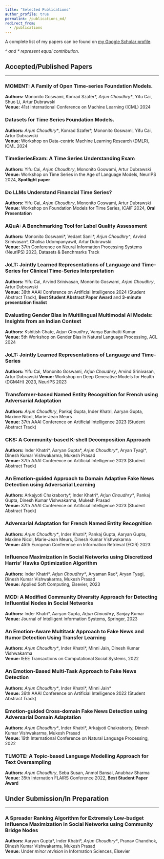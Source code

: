 ```yaml
---
title: "Selected Publications"
author_profile: true
permalink: /publications_md/
redirect_from:
  - /publications
---
```


A complete list of my papers can be found on [my Google Scholar profile](https://scholar.google.com/citations?user=raSUiKUAAAAJ&hl=en).

_^ and * represent equal contribution._

## Accepted/Published Papers
---

### MOMENT: A Family of Open Time-series Foundation Models.
**Authors:** Mononito Goswami, Konrad Szafer\*, _Arjun Choudhry\*_, Yifu Cai, Shuo Li, Artur Dubrawski  
**Venue:** 41st International Conference on Machine Learning (ICML) 2024

### Datasets for Time Series Foundation Models.
**Authors:** _Arjun Choudhry\*_, Konrad Szafer\*, Mononito Goswami, Yifu Cai, Artur Dubrawski   
**Venue:** Workshop on Data-centric Machine Learning Research (DMLR), ICML 2024

### TimeSeriesExam: A Time Series Understanding Exam
**Authors:** Yifu Cai, _Arjun Choudhry_, Mononito Goswami, Artur Dubrawski  
**Venue:** Workshop on Time Series in the Age of Language Models, NeurIPS 2024, **Spotlight paper**

### Do LLMs Understand Financial Time Series?
**Authors:** Yifu Cai, _Arjun Choudhry_, Mononito Goswami, Artur Dubrawski   
**Venue:** Workshop on Foundation Models for Time Series, ICAIF 2024, **Oral Presentation**

### AQuA: A Benchmarking Tool for Label Quality Assessment
**Authors:** Mononito Goswami\*, Vedant Sanil\*, _Arjun Choudhry^_, Arvind Srinivasan^, Chalisa Udompanyawit, Artur Dubrawski  
**Venue:** 37th Conference on Neural Information Processing Systems (NeurIPS) 2023, Datasets & Benchmarks Track

### JoLT: Jointly Learned Representations of Language and Time-Series for Clinical Time-Series Interpretation
**Authors:** Yifu Cai, Arvind Srinivasan, Mononito Goswami, _Arjun Choudhry_, Artur Dubrawski  
**Venue:** 38th AAAI Conference on Artificial Intelligence 2024 (Student Abstract Track), **Best Student Abstract Paper Award** and **3-minute presentation finalist**

### Evaluating Gender Bias in Multilingual Multimodal AI Models: Insights from an Indian Context
**Authors:** Kshitish Ghate, _Arjun Choudhry_, Vanya Banihatti Kumar  
**Venue:** 5th Workshop on Gender Bias in Natural Language Processing, ACL 2024

### JoLT: Jointly Learned Representations of Language and Time-Series
**Authors:** Yifu Cai, Mononito Goswami, _Arjun Choudhry_, Arvind Srinivasan, Artur Dubrawski
**Venue:** Workshop on Deep Generative Models for Health (DGM4H) 2023, NeurIPS 2023

### Transformer-based Named Entity Recognition for French using Adversarial Adaptation
**Authors:** _Arjun Choudhry_, Pankaj Gupta, Inder Khatri, Aaryan Gupta, Maxime Nicol, Marie-Jean Meurs  
**Venue:** 37th AAAI Conference on Artificial Intelligence 2023 (Student Abstract Track)

### CKS: A Community-based K-shell Decomposition Approach
**Authors:** Inder Khatri\*, Aaryan Gupta\*, _Arjun Choudhry\*_, Aryan Tyagi\*, Dinesh Kumar Vishwakarma, Mukesh Prasad  
**Venue:** 37th AAAI Conference on Artificial Intelligence 2023 (Student Abstract Track)

### An Emotion-guided Approach to Domain Adaptive Fake News Detection using Adversarial Learning
**Authors:** Arkajyoti Chakraborty\*, Inder Khatri\*, _Arjun Choudhry\*_, Pankaj Gupta, Dinesh Kumar Vishwakarma, Mukesh Prasad  
**Venue:** 37th AAAI Conference on Artificial Intelligence 2023 (Student Abstract Track)

### Adversarial Adaptation for French Named Entity Recognition
**Authors:** _Arjun Choudhry\*_, Inder Khatri\*, Pankaj Gupta, Aaryan Gupta, Maxime Nicol, Marie-Jean Meurs, Dinesh Kumar Vishwakarma  
**Venue:** 45th European Conference on Information Retrieval (ECIR) 2023

### Influence Maximization in Social Networks using Discretized Harris’ Hawks Optimization Algorithm
**Authors:** Inder Khatri\*, _Arjun Choudhry\*_, Aryaman Rao\*, Aryan Tyagi, Dinesh Kumar Vishwakarma, Mukesh Prasad  
**Venue:** Applied Soft Computing, Elsevier, 2023

### MCD: A Modified Community Diversity Approach for Detecting Influential Nodes in Social Networks
**Authors:** Inder Khatri\*, Aaryan Gupta, _Arjun Choudhry_, Sanjay Kumar  
**Venue:** Journal of Intelligent Information Systems, Springer, 2023

### An Emotion-Aware Multitask Approach to Fake News and Rumor Detection Using Transfer Learning
**Authors:** _Arjun Choudhry\*_, Inder Khatri\*, Minni Jain, Dinesh Kumar Vishwakarma  
**Venue:** IEEE Transactions on Computational Social Systems, 2022

### An Emotion-Based Multi-Task Approach to Fake News Detection
**Authors:** _Arjun Choudhry\*_, Inder Khatri\*, Minni Jain*  
**Venue:** 36th AAAI Conference on Artificial Intelligence 2022 (Student Abstract Track)

### Emotion-guided Cross-domain Fake News Detection using Adversarial Domain Adaptation
**Authors:** _Arjun Choudhry\*_, Inder Khatri\*, Arkajyoti Chakraborty, Dinesh Kumar Vishwakarma, Mukesh Prasad  
**Venue:** 19th International Conference on Natural Language Processing, 2022

### TLMOTE: A Topic-based Language Modelling Approach for Text Oversampling
**Authors:** _Arjun Choudhry_, Seba Susan, Anmol Bansal, Anubhav Sharma  
**Venue:** 35th Internation FLAIRS Conference 2022, **Best Student Paper Award**

## Under Submission/In Preparation
---

### A Spreader Ranking Algorithm for Extremely Low-budget Influence Maximization in Social Networks using Community Bridge Nodes
**Authors:** Aaryan Gupta\*, Inder Khatri\*, _Arjun Choudhry\*_, Pranav Chandhok, Dinesh Kumar Vishwakarma, Mukesh Prasad  
**Venue:** Under *minor revision* in Information Sciences, Elsevier